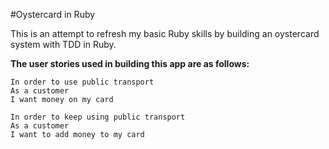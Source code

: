 #Oystercard in Ruby

This is an attempt to refresh my basic Ruby skills by building an oystercard system with TDD in Ruby.

**The user stories used in building this app are as follows:**
```
In order to use public transport
As a customer
I want money on my card
```
```
In order to keep using public transport
As a customer
I want to add money to my card
```
